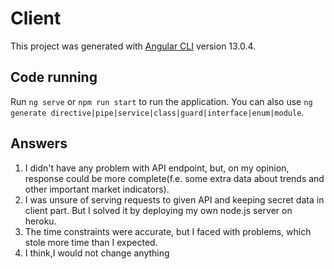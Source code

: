 # Client

This project was generated with [Angular CLI](https://github.com/angular/angular-cli) version 13.0.4.

## Code running

Run `ng serve` or `npm run start` to run the application. You can also use `ng generate directive|pipe|service|class|guard|interface|enum|module`.

## Answers
1. I didn't have any problem with API endpoint, but, on my opinion, response could be more complete(f.e. some extra data about trends and other important market indicators).
2. I was unsure of serving requests to given API and keeping secret data in client part. But I solved it by deploying my own node.js server on heroku.
3. The time constraints were accurate, but I faced with problems, which stole more time than I expected.
4. I think,I would not change anything


